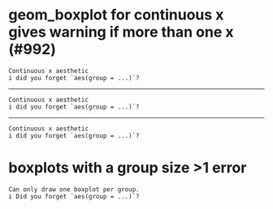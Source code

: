 # geom_boxplot for continuous x gives warning if more than one x (#992)

    Continuous x aesthetic
    i did you forget `aes(group = ...)`?

---

    Continuous x aesthetic
    i did you forget `aes(group = ...)`?

---

    Continuous x aesthetic
    i did you forget `aes(group = ...)`?

# boxplots with a group size >1 error

    Can only draw one boxplot per group.
    i Did you forget `aes(group = ...)`?

